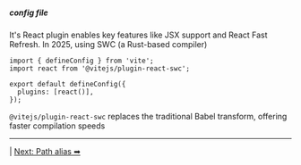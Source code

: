 
##### config file 
It's React plugin enables key features like JSX support and React Fast Refresh. In 2025, using SWC (a Rust-based compiler) 

```
import { defineConfig } from 'vite';
import react from '@vitejs/plugin-react-swc';

export default defineConfig({
  plugins: [react()],
});
```

`@vitejs/plugin-react-swc` replaces the traditional Babel transform, offering faster compilation speeds

---
 | [Next: Path alias ➡](./02-path-alias.md)
